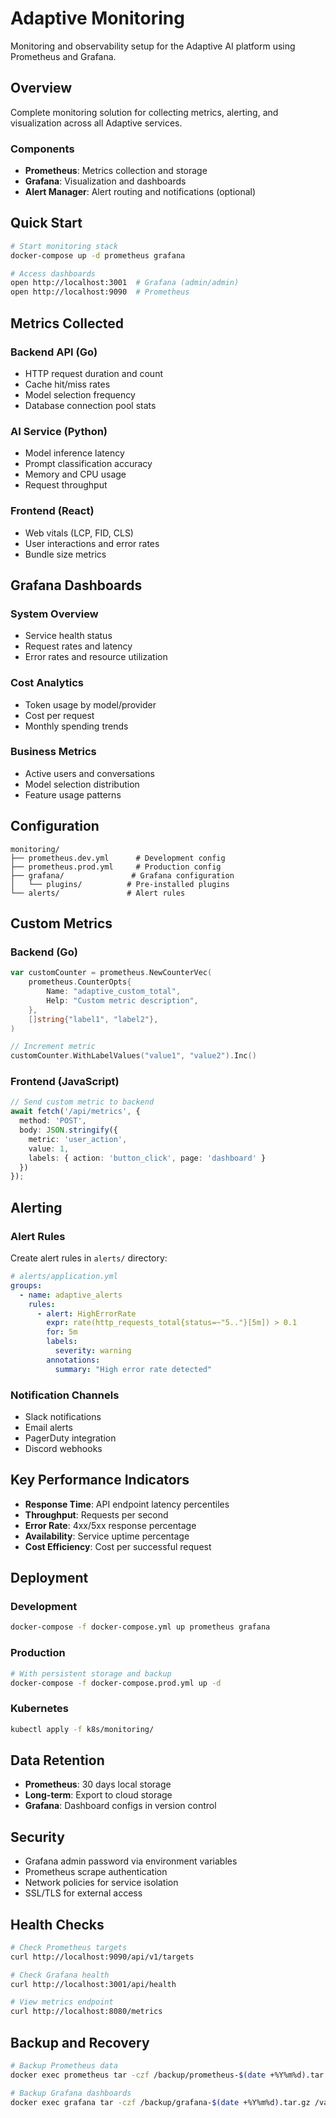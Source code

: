 # Adaptive Monitoring

Monitoring and observability setup for the Adaptive AI platform using Prometheus and Grafana.

## Overview

Complete monitoring solution for collecting metrics, alerting, and visualization across all Adaptive services.

### Components

- **Prometheus**: Metrics collection and storage
- **Grafana**: Visualization and dashboards  
- **Alert Manager**: Alert routing and notifications (optional)

## Quick Start

```bash
# Start monitoring stack
docker-compose up -d prometheus grafana

# Access dashboards
open http://localhost:3001  # Grafana (admin/admin)
open http://localhost:9090  # Prometheus
```

## Metrics Collected

### Backend API (Go)
- HTTP request duration and count
- Cache hit/miss rates
- Model selection frequency
- Database connection pool stats

### AI Service (Python)
- Model inference latency
- Prompt classification accuracy
- Memory and CPU usage
- Request throughput

### Frontend (React)
- Web vitals (LCP, FID, CLS)
- User interactions and error rates
- Bundle size metrics

## Grafana Dashboards

### System Overview
- Service health status
- Request rates and latency
- Error rates and resource utilization

### Cost Analytics
- Token usage by model/provider
- Cost per request
- Monthly spending trends

### Business Metrics
- Active users and conversations
- Model selection distribution
- Feature usage patterns

## Configuration

```
monitoring/
├── prometheus.dev.yml      # Development config
├── prometheus.prod.yml     # Production config
├── grafana/               # Grafana configuration
│   └── plugins/          # Pre-installed plugins
└── alerts/               # Alert rules
```

## Custom Metrics

### Backend (Go)
```go
var customCounter = prometheus.NewCounterVec(
    prometheus.CounterOpts{
        Name: "adaptive_custom_total",
        Help: "Custom metric description",
    },
    []string{"label1", "label2"},
)

// Increment metric
customCounter.WithLabelValues("value1", "value2").Inc()
```

### Frontend (JavaScript)
```typescript
// Send custom metric to backend
await fetch('/api/metrics', {
  method: 'POST',
  body: JSON.stringify({
    metric: 'user_action',
    value: 1,
    labels: { action: 'button_click', page: 'dashboard' }
  })
});
```

## Alerting

### Alert Rules

Create alert rules in `alerts/` directory:

```yaml
# alerts/application.yml
groups:
  - name: adaptive_alerts
    rules:
      - alert: HighErrorRate
        expr: rate(http_requests_total{status=~"5.."}[5m]) > 0.1
        for: 5m
        labels:
          severity: warning
        annotations:
          summary: "High error rate detected"
```

### Notification Channels
- Slack notifications
- Email alerts
- PagerDuty integration
- Discord webhooks

## Key Performance Indicators

- **Response Time**: API endpoint latency percentiles
- **Throughput**: Requests per second
- **Error Rate**: 4xx/5xx response percentage
- **Availability**: Service uptime percentage
- **Cost Efficiency**: Cost per successful request

## Deployment

### Development
```bash
docker-compose -f docker-compose.yml up prometheus grafana
```

### Production
```bash
# With persistent storage and backup
docker-compose -f docker-compose.prod.yml up -d
```

### Kubernetes
```bash
kubectl apply -f k8s/monitoring/
```

## Data Retention

- **Prometheus**: 30 days local storage
- **Long-term**: Export to cloud storage
- **Grafana**: Dashboard configs in version control

## Security

- Grafana admin password via environment variables
- Prometheus scrape authentication
- Network policies for service isolation
- SSL/TLS for external access

## Health Checks

```bash
# Check Prometheus targets
curl http://localhost:9090/api/v1/targets

# Check Grafana health
curl http://localhost:3001/api/health

# View metrics endpoint
curl http://localhost:8080/metrics
```

## Backup and Recovery

```bash
# Backup Prometheus data
docker exec prometheus tar -czf /backup/prometheus-$(date +%Y%m%d).tar.gz /prometheus

# Backup Grafana dashboards
docker exec grafana tar -czf /backup/grafana-$(date +%Y%m%d).tar.gz /var/lib/grafana
```